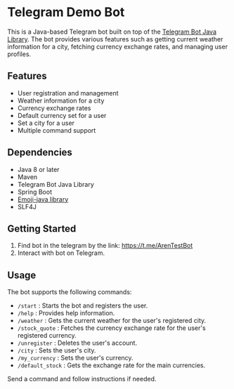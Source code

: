 # Telegram Demo Bot
This is a Java-based Telegram bot built on top of the [Telegram Bot Java Library](https://github.com/rubenlagus/TelegramBots).
The bot provides various features such as getting current weather information for a city, fetching currency exchange rates, and managing user profiles.

## Features
- User registration and management
- Weather information for a city
- Currency exchange rates
- Default currency set for a user
- Set a city for a user
- Multiple command support

## Dependencies
- Java 8 or later
- Maven
- Telegram Bot Java Library
- Spring Boot
- [Emoji-java library](https://github.com/vdurmont/emoji-java)
- SLF4J

## Getting Started
1. Find bot in the telegram by the link: https://t.me/ArenTestBot
2. Interact with bot on Telegram.

## Usage
The bot supports the following commands:
- `/start` : Starts the bot and registers the user.
- `/help` : Provides help information.
- `/weather` : Gets the current weather for the user's registered city.
- `/stock_quote` : Fetches the currency exchange rate for the user's registered currency.
- `/unregister` : Deletes the user's account.
- `/city` : Sets the user's city.
- `/my_currency` : Sets the user's currency.
- `/default_stock` : Gets the exchange rate for the main currencies.

 Send a command and follow instructions if needed.
